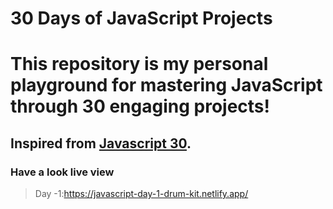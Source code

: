 # 30 Days of JavaScript Projects
# This repository is my personal playground for mastering JavaScript through 30 engaging projects!
## Inspired from [Javascript 30](https://javascript30.com/).
### Have a look live view 
> Day -1:https://javascript-day-1-drum-kit.netlify.app/


 
